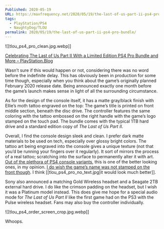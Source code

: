```yaml
---
Published: 2020-05-19
URL: https://maxfrequency.net/2020/05/19/the-last-of-us-part-ii-ps4-pro-bundle/
tags:
  - PlayStation/PS4
  - NaughtyDog/TLOU
permalink: 2020/05/19/the-last-of-us-part-ii-ps4-pro-bundle/
---
```

![[tlou_ps4_pro_clean.jpg.webp]]

[Celebrating The Last of Us Part II With a Limited Edition PS4 Pro Bundle and More – PlayStation.Blog](https://blog.us.playstation.com/2020/05/19/celebrating-the-last-of-us-part-ii-with-a-limited-edition-ps4-pro-bundle-and-more/)

Wasn’t sure if this would happen or not, considering there was no word before the indefinite delay. This has obviously been in production for some time though, especially when you think about the game’s originally planned February 2020 release date. Being announced exactly one month before the game’s launch makes sense in light of all the surrounding circumstance.

As for the design of the console itself, it has a matte gray/black finish with Ellie’s moth tattoo engraved on the top: The game’s title is printed on front middle section, beneath the disc drive. The controller features the same coloring with the tattoo embossed on the right handle with the game’s logo stamped on the touch pad. The bundle comes with the typical 1TB hard drive and a standard edition copy of *The Last of Us Part II*.

Overall, I find the console design sleek and clean. I prefer dark matte materials to be used on tech, especially over glossy bright colors. The tattoo art being engraved into the console gives a unique texture (not that you’d be running your fingers over it regularly). It sort of mirrors the process of a real tattoo; scratching into the surface to permanently alter it with art. [Out of the plethora of PS4 console variants](https://www.androidcentral.com/every-limited-edition-playstation-4-you-can-buy-today), this is one of the better looking ones, in my opinion. [I do wish the game’s name was not stamped on the front though](https://www.theverge.com/2020/5/19/21263510/ps4-last-of-us-part-2-bundle-stop-brands). I think [[tlou_ps4_pro_no_text.jpg|it would look much better]].

Sony also announced a matching Gold Wireless headset and a Seagate 2TB external hard drive. I do like the crimson padding on the headset, but I wish it was a Platinum model instead. This does give me hope for a special audio mode for *The Last of Us Part II* like the first game had on the PS3 with the Pulse wireless headset. Fans may also buy the controller individually.

![[tlou_ps4_order_screen_crop.jpg.webp]]

Whoops.